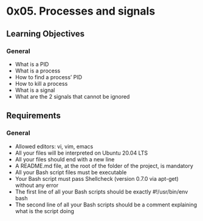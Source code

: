 # 0x05. Processes and signals

## Learning Objectives

### General

- What is a PID 
- What is a process 
- How to find a process’ PID 
- How to kill a process 
- What is a signal 
- What are the 2 signals that cannot be ignored 

## Requirements

### General

- Allowed editors: vi, vim, emacs 
- All your files will be interpreted on Ubuntu 20.04 LTS 
- All your files should end with a new line 
- A README.md file, at the root of the folder of the project, is mandatory 
- All your Bash script files must be executable 
- Your Bash script must pass Shellcheck (version 0.7.0 via apt-get) without any error 
- The first line of all your Bash scripts should be exactly #!/usr/bin/env bash 
- The second line of all your Bash scripts should be a comment explaining what is the script doing 
